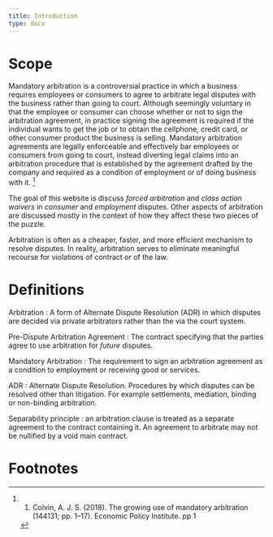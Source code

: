 ```yaml
---
title: Introduction
type: docs
---
```


# Scope


Mandatory arbitration is a controversial practice in which a business requires employees or consumers to agree to arbitrate legal disputes with the business rather than going to court. Although seemingly voluntary in that the employee or consumer can choose whether or not to sign the arbitration agreement, in practice signing the agreement is required if the individual wants to get the job or to obtain the cellphone, credit card, or other consumer product the business is selling.  Mandatory arbitration agreements are legally enforceable and effectively bar employees or consumers from going to court, instead diverting legal claims into an arbitration procedure that is established by the agreement drafted by the company and required as a condition of employment or of doing business with it. [^colvin1]

The goal of this website is discuss _forced arbitration_ and _class action waivers_ in _consumer_ and _employment_ disputes. Other aspects of arbitration are discussed mostly in the context of how they affect these two pieces of the puzzle.

Arbitration is often as a cheaper, faster, and more efficient mechanism to resolve disputes. In reality, arbitration serves to eliminate meaningful recourse for violations of contract or of the law.

# Definitions

Arbitration
: A form of Alternate Dispute Resolution (ADR) in which disputes are decided via private arbitrators rather than the via the court system.

Pre-Dispute Arbitration Agreement
: The contract specifying that the parties agree to use arbitration for _future_ disputes.

Mandatory Arbitration
: The requirement to sign an arbitration agreement as a condition to employment or receiving good or services.

ADR
: Alternate Dispute Resolution. Procedures by which disputes can be resolved other than litigation. For example settlements, mediation, binding or non-binding arbitration.

Separability principle
: an arbitration clause is treated as a separate agreement to the contract containing it. An agreement to arbitrate may not be nullified by a void main contract.

# Footnotes

[^colvin1]: 1. Colvin, A. J. S. (2018). The growing use of mandatory arbitration (144131; pp. 1–17). Economic Policy Institute. pp 1
